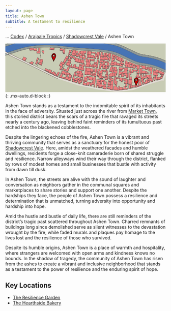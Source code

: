 ```yaml
---
layout: page
title: Ashen Town
subtitle: A testament to resilience
---
```

<span class="breadcrumbs" markdown="1">... [Codex](/codex) / [Arajaale Tropics](/codex/regions/arajaale-tropics) / [Shadowcrest Vale](/codex/regions/shadowcrest-vale) / Ashen Town</span>

![Ashen Town](/assets/img/regions/ashen-town.jpg){: .mx-auto.d-block :}

Ashen Town stands as a testament to the indomitable spirit of its inhabitants in the face of adversity. Situated just across the river from [Market Town](/codex/regions/market-town), this storied district bears the scars of a tragic fire that ravaged its streets nearly a century ago, leaving behind faint reminders of its tumultuous past etched into the blackened cobblestones.

Despite the lingering echoes of the fire, Ashen Town is a vibrant and thriving community that serves as a sanctuary for the honest poor of [Shadowcrest Vale](/codex/regions/shadowcrest-vale). Here, amidst the weathered facades and humble dwellings, residents forge a close-knit camaraderie born of shared struggle and resilience. Narrow alleyways wind their way through the district, flanked by rows of modest homes and small businesses that bustle with activity from dawn till dusk.

In Ashen Town, the streets are alive with the sound of laughter and conversation as neighbors gather in the communal squares and marketplaces to share stories and support one another. Despite the hardships they face, the people of Ashen Town possess a resilience and determination that is unmatched, turning adversity into opportunity and hardship into hope.

Amid the hustle and bustle of daily life, there are still reminders of the district’s tragic past scattered throughout Ashen Town. Charred remnants of buildings long since demolished serve as silent witnesses to the devastation wrought by the fire, while faded murals and plaques pay homage to the lives lost and the resilience of those who survived.

Despite its humble origins, Ashen Town is a place of warmth and hospitality, where strangers are welcomed with open arms and kindness knows no bounds. In the shadow of tragedy, the community of Ashen Town has risen from the ashes to create a vibrant and inclusive neighborhood that stands as a testament to the power of resilience and the enduring spirit of hope.

## Key Locations
- <span class="redacted" markdown="1">[The Resilience Garden](/codex/regions/the-resilience-garden)</span>
- <span class="redacted" markdown="1">[The Hearthside Bakery](/codex/regions/the-hearthside-bakery)</span>